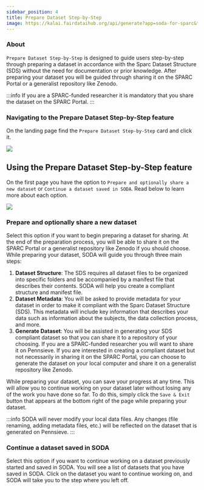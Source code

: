 ```yaml
---
sidebar_position: 4
title: Prepare Dataset Step-by-Step
image: https://kalai.fairdataihub.org/api/generate?app=soda-for-sparc&title=What%20is%20SODA%20for%20SPARC%3F&description=SODA%20(Software%20to%20Organize%20Data%20Automatically)%20for%20SPARC%20is%20a%20cross-platform%20desktop%20software%20that%20allows%20SPARC-funded%20researchers%20to%20easily%20comply%20with%20the%20FAIR%20SPARC%20Data%20curation%20and%20sharing%20guidelines&org=fairdataihub
---
```


### About

`Prepare Dataset Step-by-Step` is designed to guide users step-by-step through preparing a dataset in accordance with the Sparc Dataset Structure (SDS) without the need for documentation or prior knowledge. After preparing your dataset you will be guided through sharing it on the SPARC Portal or a generalist repository like Zenodo.

:::info
If you are a SPARC-funded researcher it is mandatory that you share the dataset on the SPARC Portal.
:::

### Navigating to the Prepare Dataset Step-by-Step feature

On the landing page find the `Prepare Dataset Step-by-Step` card and click it.

![](/img/HomePage.png)

## Using the Prepare Dataset Step-by-Step feature

On the first page you have the option to `Prepare and optionally share a new dataset` or `Continue a dataset saved in SODA`. Read below to learn more about each option.

![](/img/guided-options-page.png)

### Prepare and optionally share a new dataset

Select this option if you want to begin preparing a dataset for sharing. At the end of the preparation process, you will be able to share it on the SPARC Portal or a generalist repository like Zenodo if you should choose.
While preparing your dataset, SODA will guide you through three main steps:

1. **Dataset Structure**: The SDS requires all dataset files to be organized into specific folders and be accompanied by a manifest file that describes their contents. SODA will help you create a compliant structure and manifest file.
2. **Dataset Metadata**: You will be asked to provide metadata for your dataset in order to make it compliant with the Sparc Dataset Structure (SDS). This metadata will include key information that describes your data such as information about the subjects, the data collection process, and more.
3. **Generate Dataset**: You will be assisted in generating your SDS compliant dataset so that you can share it to a repository of your choosing. If you are a SPARC-funded researcher you will want to share it on Pennsieve. If you are interested in creating a compliant dataset but not necessarily in sharing it on the SPARC Portal, you can choose to generate the dataset on your local computer and share it on a generalist repository like Zenodo.

While preparing your dataset, you can save your progress at any time. This will allow you to continue working on your dataset later without losing any of the work you have done so far.
To do this, simply click the `Save & Exit` button that appears at the bottom right of the page while preparing your dataset.

:::info
SODA will never modify your local data files. Any changes (file renaming, adding metadata files, etc.) will be reflected on the dataset that is generated on Pennsieve.
:::

### Continue a dataset saved in SODA

Select this option if you want to continue working on a dataset previously started and saved in SODA. You will see a list of datasets that you have saved in SODA. Click on the dataset you want to continue working on, and SODA will take you to the step where you left off.

<PageFeedback />
